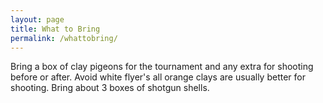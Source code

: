 ```yaml
---
layout: page
title: What to Bring
permalink: /whattobring/
---
```

Bring a box of clay pigeons for the tournament and any extra for shooting before or after.
Avoid white flyer's all orange clays are usually better for shooting.
Bring about 3 boxes of shotgun shells.  
